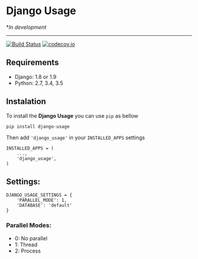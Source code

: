 # Django Usage

*_In development_

---
[![Build Status](https://travis-ci.org/regisec/django-usage.svg?branch=develop)](https://travis-ci.org/regisec/django-usage)
[![codecov.io](https://codecov.io/github/regisec/django-usage/coverage.svg?branch=develop)](https://codecov.io/github/regisec/django-usage?branch=develop)

## Requirements
- Django: 1.8 or 1.9
- Python: 2.7, 3.4, 3.5

## Instalation
To install the **Django Usage** you can use `pip` as bellow

    pip install django-usage

Then add `'django_usage'` in your `INSTALLED_APPS` settings

    INSTALLED_APPS = (
        ...,
        'django_usage',
    )

## Settings:
    DJANGO_USAGE_SETTINGS = {
        'PARALLEL_MODE': 1,
        'DATABASE': 'default'
    }

### Parallel Modes:
- 0: No parallel
- 1: Thread
- 2: Process